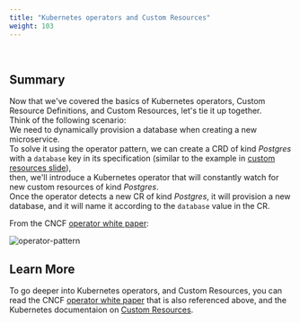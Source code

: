 ```yaml
---
title: "Kubernetes operators and Custom Resources"
weight: 103
---
```

<br>

## Summary

Now that we've covered the basics of Kubernetes operators, Custom Resource Definitions, and Custom Resources, let's tie it up together.  
Think of the following scenario:  
We need to dynamically provision a database when creating a new microservice.  
To solve it using the operator pattern, we can create a CRD of kind _Postgres_ with a `database` key in its specification (similar to the example in [custom resources slide](./02_custom-resources.md)),  
then, we'll introduce a Kubernetes operator that will constantly watch for new custom resources of kind _Postgres_.  
Once the operator detects a new CR of kind _Postgres_, it will provision a new database, and it will name it according to the `database` value in the CR.  

From the CNCF [operator white paper](https://github.com/cncf/tag-app-delivery/blob/eece8f7307f2970f46f100f51932db106db46968/operator-wg/whitepaper/Operator-WhitePaper_v1-0.md#operator-design-pattern):

![operator-pattern](https://github.com/cncf/tag-app-delivery/blob/eece8f7307f2970f46f100f51932db106db46968/operator-wg/whitepaper/img/02_1_operator_pattern.png?raw=true "operator-pattern")

## Learn More

To go deeper into Kubernetes operators, and Custom Resources, you can read the CNCF [operator white paper](https://github.com/cncf/tag-app-delivery/blob/eece8f7307f2970f46f100f51932db106db46968/operator-wg/whitepaper/Operator-WhitePaper_v1-0.md#operator-design-pattern) that is also referenced above, and the Kubernetes documentaion on [Custom Resources](https://kubernetes.io/docs/concepts/extend-kubernetes/api-extension/custom-resources/).